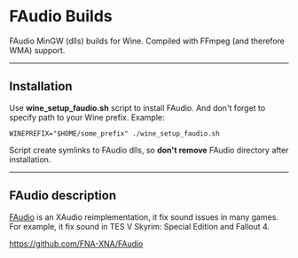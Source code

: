 # FAudio Builds
FAudio MinGW (dlls) builds for Wine. Compiled with FFmpeg (and therefore WMA) support.

---

## Installation

Use **wine_setup_faudio.sh** script to install FAudio. And don't forget to specify path to your Wine prefix. Example:

    WINEPREFIX="$HOME/some_prefix" ./wine_setup_faudio.sh
    
Script create symlinks to FAudio dlls, so **don't remove** FAudio directory after installation.

---

## FAudio description

[FAudio](https://github.com/FNA-XNA/FAudio) is an XAudio reimplementation, it fix sound issues in many games. For example, it fix sound in TES V Skyrim: Special Edition and Fallout 4.

https://github.com/FNA-XNA/FAudio
